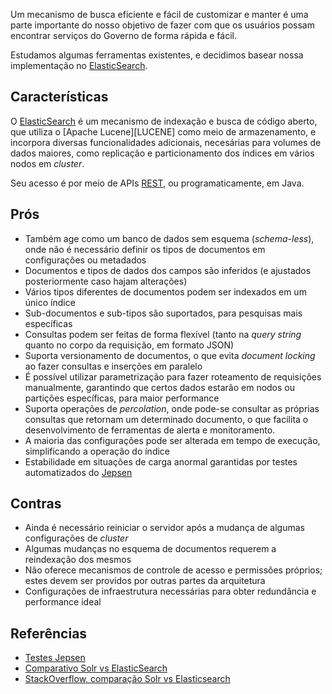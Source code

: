 Um mecanismo de busca eficiente e fácil de customizar e manter é uma parte importante do nosso objetivo de fazer com que
os usuários possam encontrar serviços do Governo de forma rápida e fácil.

Estudamos algumas ferramentas existentes, e decidimos basear nossa implementação no [ElasticSearch][ES].

Características
----

O [ElasticSearch][ES] é um mecanismo de indexação e busca de código aberto, que utiliza o [Apache Lucene][LUCENE] 
como meio de armazenamento, e incorpora diversas funcionalidades adicionais, necesárias para volumes de dados maiores, 
como replicação e particionamento dos índices em vários nodos em _cluster_.

Seu acesso é por meio de APIs [REST][REST], ou programaticamente, em Java.

Prós
----

* Também age como um banco de dados sem esquema (_schema-less_), onde não é necessário definir os tipos de documentos em 
configurações ou metadados
* Documentos e tipos de dados dos campos são inferidos (e ajustados posteriormente caso hajam alterações)
* Vários tipos diferentes de documentos podem ser indexados em um único índice
* Sub-documentos e sub-tipos são suportados, para pesquisas mais específicas
* Consultas podem ser feitas de forma flexível (tanto na _query string_ quanto no corpo da requisição, em formato JSON)
* Suporta versionamento de documentos, o que evita _document locking_ ao fazer consultas e inserções em paralelo
* É possível utilizar parametrização para fazer roteamento de requisições manualmente, garantindo que certos dados 
estarão em nodos ou partições específicas, para maior performance
* Suporta operações de _percolation_, onde pode-se consultar as próprias consultas que retornam um determinado documento, 
o que facilita o desenvolvimento de ferramentas de alerta e monitoramento.
* A maioria das configurações pode ser alterada em tempo de execução, simplificando a operação do índice
* Estabilidade em situações de carga anormal garantidas por testes automatizados do [Jepsen][JEPSEN]

Contras
----

* Ainda é necessário reiniciar o servidor após a mudança de algumas configurações de _cluster_
* Algumas mudanças no esquema de documentos requerem a reindexação dos mesmos
* Não oferece mecanismos de controle de acesso e permissões próprios; estes devem ser providos por outras partes da arquitetura
* Configurações de infraestrutura necessárias para obter redundância e performance ideal

Referências
---

* [Testes Jepsen][JEPSEN]
* [Comparativo Solr vs ElasticSearch][SOLR-ES1]
* [StackOverflow, comparação Solr vs Elasticsearch][SOLR-ES1]

[REST]:http://pt.wikipedia.org/wiki/REST
[ES]:http://www.elasticsearch.org/
[JEPSEN]:https://aphyr.com/posts/317-call-me-maybe-elasticsearch
[SOLR-ES1]:http://solr-vs-elasticsearch.com/
[SOLR-ES2]:http://stackoverflow.com/questions/10213009/solr-vs-elasticsearch
